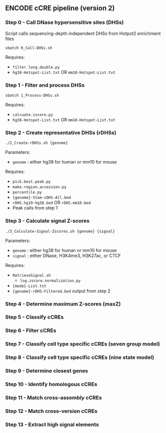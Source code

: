 ## ENCODE cCRE pipeline (version 2)

### Step 0 - Call DNase hypersensitive sites (DHSs)

Script calls sequencing-depth independent DHSs from Hotpot2 enrichment files

```
sbatch 0_Call-DHSs.sh
```


Requires: 
* `filter.long.double.py`
* `hg38-Hotspot-List.txt` OR `mm10-Hotspot-List.txt`

### Step 1 - Filter and process DHSs

```
sbatch 1_Process-DHSs.sh
```

Requires:
* `calcuate.zscore.py`
* `hg38-Hotspot-List.txt` OR `mm10-Hotspot-List.txt`

### Step 2 - Create representative DHSs (rDHSs)

```
./2_Create-rDHSs.sh {genome}
```

Parameters:
* `genome` : either hg38 for human or mm10 for mouse

Requires:
* `pick.best.peak.py`
* `make.region.accession.py`
* `percentile.py`
* `{genome}-Stam-cDHS-All.bed`
* `rDHS.hg19-hg38.bed` OR `rDHS.mm10.bed`
* Peak calls from step 1

### Step 3 - Calculate signal Z-scores
```
./3_Calculate-Signal-Zscores.sh {genome} {signal}
```

Parameters:
* `genome` : either hg38 for human or mm10 for mouse
* `signal` : either DNase, H3K4me3, H3K27ac, or CTCF

Requires:
* `RetrieveSignal.sh`
  * `log.zscore.normalization.py`
* `{mode}-List.txt` 
* `{genome}-rDHS-Filtered.bed` output from step 2



### Step 4 - Determine maximum Z-scores (maxZ)

### Step 5 - Classify cCREs

### Step 6 - Filter cCREs

### Step 7 - Classify cell type specific cCREs (seven group model)

### Step 8 - Classify cell type specific cCREs (nine state model)

### Step 9 - Determine closest genes

### Step 10 - Identify homologous cCREs

### Step 11 - Match cross-assembly cCREs

### Step 12 - Match cross-version cCREs

### Step 13 - Extract high signal elements

